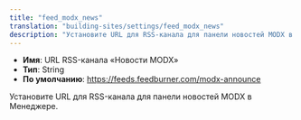 ```yaml
---
title: "feed_modx_news"
translation: "building-sites/settings/feed_modx_news"
description: "Установите URL для RSS-канала для панели новостей MODX в Менеджере"
---
```


-   **Имя**: URL RSS-канала «Новости MODX»
-   **Тип**: String
-   **По умолчанию**: <https://feeds.feedburner.com/modx-announce>

Установите URL для RSS-канала для панели новостей MODX в Менеджере.